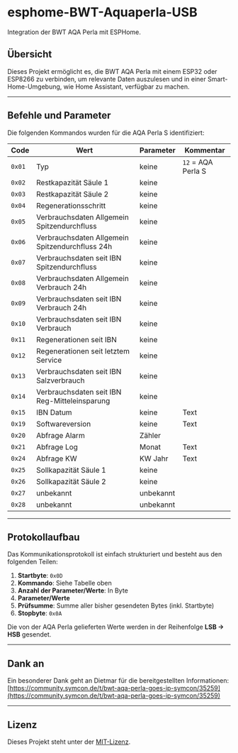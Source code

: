 # esphome-BWT-Aquaperla-USB

Integration der BWT AQA Perla mit ESPHome.

## Übersicht

Dieses Projekt ermöglicht es, die BWT AQA Perla mit einem ESP32 oder ESP8266 zu verbinden, um relevante Daten auszulesen und in einer Smart-Home-Umgebung, wie Home Assistant, verfügbar zu machen.

---

## Befehle und Parameter

Die folgenden Kommandos wurden für die AQA Perla S identifiziert:

| **Code** | **Wert**                                      | **Parameter**   | **Kommentar**                              |
|----------|-----------------------------------------------|-----------------|--------------------------------------------|
| `0x01`   | Typ                                           | keine           | `12` = AQA Perla S                         |
| `0x02`   | Restkapazität Säule 1                        | keine           |                                            |
| `0x03`   | Restkapazität Säule 2                        | keine           |                                            |
| `0x04`   | Regenerationsschritt                         | keine           |                                            |
| `0x05`   | Verbrauchsdaten Allgemein Spitzendurchfluss  | keine           |                                            |
| `0x06`   | Verbrauchsdaten Allgemein Spitzendurchfluss 24h | keine         |                                            |
| `0x07`   | Verbrauchsdaten seit IBN Spitzendurchfluss   | keine           |                                            |
| `0x08`   | Verbrauchsdaten Allgemein Verbrauch 24h      | keine           |                                            |
| `0x09`   | Verbrauchsdaten seit IBN Verbrauch 24h       | keine           |                                            |
| `0x10`   | Verbrauchsdaten seit IBN Verbrauch           | keine           |                                            |
| `0x11`   | Regenerationen seit IBN                      | keine           |                                            |
| `0x12`   | Regenerationen seit letztem Service          | keine           |                                            |
| `0x13`   | Verbrauchsdaten seit IBN Salzverbrauch       | keine           |                                            |
| `0x14`   | Verbrauchsdaten seit IBN Reg-Mitteleinsparung | keine          |                                            |
| `0x15`   | IBN Datum                                    | keine           | Text                                       |
| `0x19`   | Softwareversion                              | keine           | Text                                       |
| `0x20`   | Abfrage Alarm                                | Zähler          |                                            |
| `0x21`   | Abfrage Log                                  | Monat           | Text                                       |
| `0x24`   | Abfrage KW                                   | KW Jahr         | Text                                       |
| `0x25`   | Sollkapazität Säule 1                       | keine           |                                            |
| `0x26`   | Sollkapazität Säule 2                       | keine           |                                            |
| `0x27`   | unbekannt                                    | unbekannt       |                                            |
| `0x28`   | unbekannt                                    | unbekannt       |                                            |

---

## Protokollaufbau

Das Kommunikationsprotokoll ist einfach strukturiert und besteht aus den folgenden Teilen:

1. **Startbyte**: `0x0D`
2. **Kommando**: Siehe Tabelle oben
3. **Anzahl der Parameter/Werte**: In Byte
4. **Parameter/Werte**
5. **Prüfsumme**: Summe aller bisher gesendeten Bytes (inkl. Startbyte)
6. **Stopbyte**: `0x0A`

Die von der AQA Perla gelieferten Werte werden in der Reihenfolge **LSB → HSB** gesendet.

---

## Dank an

Ein besonderer Dank geht an Dietmar für die bereitgestellten Informationen:  
[https://community.symcon.de/t/bwt-aqa-perla-goes-ip-symcon/35259](https://community.symcon.de/t/bwt-aqa-perla-goes-ip-symcon/35259)

---

## Lizenz

Dieses Projekt steht unter der [MIT-Lizenz](https://opensource.org/licenses/MIT).
